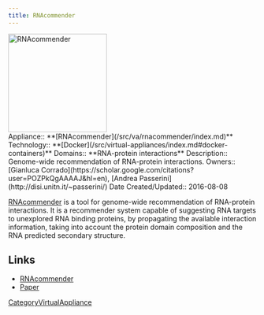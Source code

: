 ```yaml
---
title: RNAcommender
---
```

<div class='center'>
<a href='http://rnacommender.disi.unitn.it/'><img src="/src/va/rnacommender/RNAcommenderLogo.png" alt="RNAcommender" height="200" /></a>
</div>



<div class='dictbox'>
 Appliance:: **[RNAcommender](/src/va/rnacommender/index.md)**
 Technology:: **[Docker](/src/virtual-appliances/index.md#docker-containers)**
 Domains:: **RNA-protein interactions** 
 Description:: Genome-wide recommendation of RNA-protein interactions.
 Owners:: [Gianluca Corrado](https://scholar.google.com/citations?user=POZPkQgAAAAJ&hl=en), [Andrea Passerini](http://disi.unitn.it/~passerini/)
 Date Created/Updated:: 2016-08-08 
</div>

[RNAcommender](http://rnacommender.disi.unitn.it/) is a tool for genome-wide recommendation of RNA-protein interactions. It is a recommender system capable of suggesting RNA targets to unexplored RNA binding proteins, by propagating the available interaction information, taking into account the protein domain composition and the RNA predicted secondary structure.

## Links

* [RNAcommender](http://rnacommender.disi.unitn.it/)
* [Paper](http://bioinformatics.oxfordjournals.org/content/early/2016/08/07/bioinformatics.btw517)

[CategoryVirtualAppliance](/src/category-virtual-appliance/index.md)
